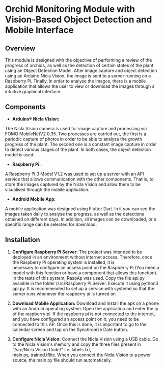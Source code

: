 # Orchid Monitoring Module with Vision-Based Object Detection and Mobile Interface

## Overview

This module is designed with the objective of performing a review of the progress of orchids, as well as the detection of certain states of the plant using an Object Detection Model. After image capture and object detection using an Arduino Nicla Vision, the image is sent to a server running on a Raspberry Pi. Finally, in order to analyse the images, there is a mobile application that allows the user to view or download the images through a intuitive graphical interface.


## Components

- **Arduino® Nicla Vision:**

The Nicla Vision camera is used for image capture and processing via FOMO MobileNetV2 0.35. Two processes are carried out, the first is a periodic capture of photos in order to be able to analyse the growth progress of the plant. The second one is a constant image capture in order to detect various stages of the plant. In both cases, the object detection model is used.

- **Raspberry Pi:**

A Raspberry Pi 3 Model V1.2 was used to set up a server with an API service that allows communication with the other components. That is, to store the images captured by the Nicla Vision and allow them to be visualised through the mobile application.

- **Android Mobile App:**

A mobile application was designed using Flutter Dart. In it you can see the images taken daily to analyse the progress, as well as the detections obtained on different days. In addition, all images can be downloaded, or a specific range can be selected for download.

## Installation

1. **Configure Raspberry Pi Server:**
    The project was intended to be deployed in an environment without internet access. Therefore, once the Raspberry Pi operating system is installed, it is     
    necessary to configure an access point on the Raspberry Pi (You need a model with this function or have a component that allows this function). In the tests of 
    this system, RaspAp was used. Copy the file api.py avaiable in the folder /src/Raspberry Pi Server. Execute it using python3 api.py. It is recommended to set 
    up a service with systemd so that the server runs whenever the raspberry pi is turned on.
   
2. **Download Mobile Application:**
    Download and install the apk on a phone with an Android operating system. Open the application and enter the ip of the raspberry pi. If the raspberry pi is not 
    connected to the internet, and you have configured an access point on it; you need to be connected to this AP. Once this is done, it is important to 
    go to the calendar screen and tap on the Synchronize Date button.
   
3. **Configure Nicla Vision:**
    Connect the Nicla Vision using a USB cable. Go to the Nicla Vision's memory and copy the three files present in "/src/Nicla Vision Code/" i.e. labels.txt,      
    main.py, trained.tflite. When you connect the Nicla Vision to a power source, the main.py file should run automatically.

